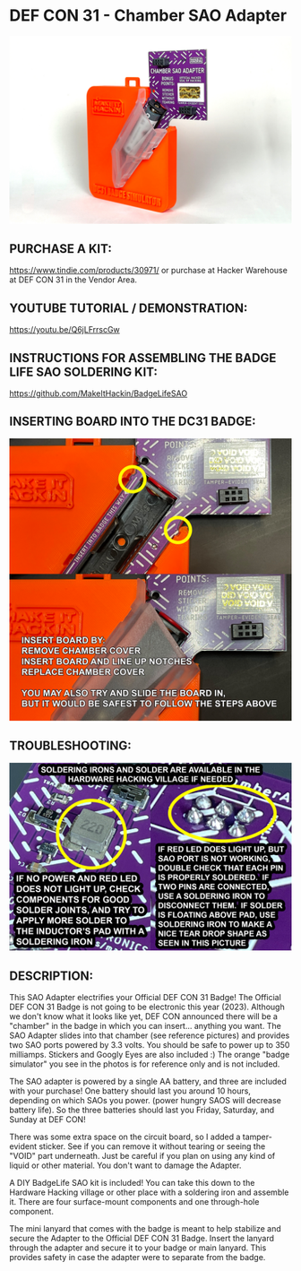 # DEF CON 31 - Chamber SAO Adapter

![alt text](https://raw.githubusercontent.com/MakeItHackin/ChamberAdapter/main/images/chamber_front.jpg)

## PURCHASE A KIT:
https://www.tindie.com/products/30971/  or purchase at Hacker Warehouse at DEF CON 31 in the Vendor Area.

## YOUTUBE TUTORIAL / DEMONSTRATION: 
https://youtu.be/Q6jLFrrscGw

## INSTRUCTIONS FOR ASSEMBLING THE BADGE LIFE SAO SOLDERING KIT:  
https://github.com/MakeItHackin/BadgeLifeSAO  

## INSERTING BOARD INTO THE DC31 BADGE:  
![alt text](https://raw.githubusercontent.com/MakeItHackin/ChamberAdapter/main/images/how%20to%20insert%20-%20chamber.jpg)

## TROUBLESHOOTING:  
![alt text](https://raw.githubusercontent.com/MakeItHackin/ChamberAdapter/main/images/SAO%20TROUBLESHOOTING.jpg)

## DESCRIPTION:  
This SAO Adapter electrifies your Official DEF CON 31 Badge!  The Official DEF CON 31 Badge is not going to be electronic this year (2023).  Although we don't know what it looks like yet, DEF CON announced there will be a "chamber" in the badge in which you can insert... anything you want.  The SAO Adapter slides into that chamber (see reference pictures) and provides two SAO ports powered by 3.3 volts. You should be safe to power up to 350 milliamps.  Stickers and Googly Eyes are also included :)  The orange "badge simulator" you see in the photos is for reference only and is not included.

The SAO adapter is powered by a single AA battery, and three are included with your purchase!  One battery should last you around 10 hours, depending on which SAOs you power.  (power hungry SAOS will decrease battery life).  So the three batteries should last you Friday, Saturday, and Sunday at DEF CON!  

There was some extra space on the circuit board, so I added a tamper-evident sticker.  See if you can remove it without tearing or seeing the "VOID" part underneath.  Just be careful if you plan on using any kind of liquid or other material.  You don't want to damage the Adapter.  

A DIY BadgeLife SAO kit is included!  You can take this down to the Hardware Hacking village or other place with a soldering iron and assemble it.  There are four surface-mount components and one through-hole component.  

The mini lanyard that comes with the badge is meant to help stabilize and secure the Adapter to the Official DEF CON 31 Badge.  Insert the lanyard through the adapter and secure it to your badge or main lanyard.  This provides safety in case the adapter were to separate from the badge.
